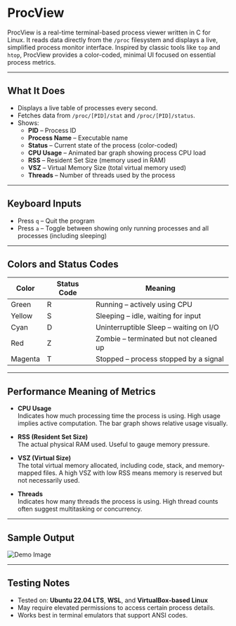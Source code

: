 # ProcView

ProcView is a real-time terminal-based process viewer written in C for Linux. It reads data directly from the `/proc` filesystem and displays a live, simplified process monitor interface.
Inspired by classic tools like `top` and `htop`, ProcView provides a color-coded, minimal UI focused on essential process metrics.

---

## What It Does

- Displays a live table of processes every second.
- Fetches data from `/proc/[PID]/stat` and `/proc/[PID]/status`.
- Shows:
  - **PID** – Process ID
  - **Process Name** – Executable name
  - **Status** – Current state of the process (color-coded)
  - **CPU Usage** – Animated bar graph showing process CPU load
  - **RSS** – Resident Set Size (memory used in RAM)
  - **VSZ** – Virtual Memory Size (total virtual memory used)
  - **Threads** – Number of threads used by the process

---

## Keyboard Inputs

- Press `q` – Quit the program  
- Press `a` – Toggle between showing only running processes and all processes (including sleeping)

---

## Colors and Status Codes

| Color     | Status Code | Meaning                                 |
|-----------|-------------|------------------------------------------|
| Green     | R           | Running – actively using CPU             |
| Yellow    | S           | Sleeping – idle, waiting for input       |
| Cyan      | D           | Uninterruptible Sleep – waiting on I/O   |
| Red       | Z           | Zombie – terminated but not cleaned up   |
| Magenta   | T           | Stopped – process stopped by a signal    |

---

## Performance Meaning of Metrics

- **CPU Usage**  
  Indicates how much processing time the process is using. High usage implies active computation. The bar graph shows relative usage visually.

- **RSS (Resident Set Size)**  
  The actual physical RAM used. Useful to gauge memory pressure.

- **VSZ (Virtual Size)**  
  The total virtual memory allocated, including code, stack, and memory-mapped files. A high VSZ with low RSS means memory is reserved but not necessarily used.

- **Threads**  
  Indicates how many threads the process is using. High thread counts often suggest multitasking or concurrency.

---

## Sample Output

![Demo Image](https://github.com/user-attachments/assets/e6b5fc23-f1a6-4f5a-9e4f-a30c85a60a13)

---

## Testing Notes

* Tested on: **Ubuntu 22.04 LTS**, **WSL**, and **VirtualBox-based Linux**
* May require elevated permissions to access certain process details.
* Works best in terminal emulators that support ANSI codes.
